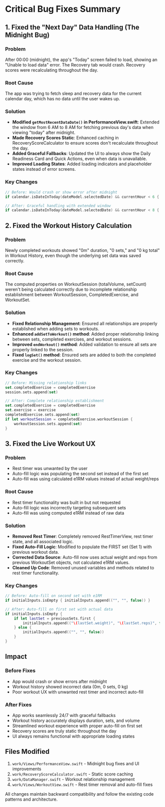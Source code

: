 # Critical Bug Fixes Summary

## 1. Fixed the "Next Day" Data Handling (The Midnight Bug)

### Problem
After 00:00 (midnight), the app's "Today" screen failed to load, showing an "Unable to load data" error. The Recovery tab would crash. Recovery scores were recalculating throughout the day.

### Root Cause
The app was trying to fetch sleep and recovery data for the current calendar day, which has no data until the user wakes up.

### Solution
- **Modified `getMostRecentDataDate()` in PerformanceView.swift**: Extended the window from 6 AM to 8 AM for fetching previous day's data when viewing "today" after midnight.
- **Made Recovery Scores Static**: Enhanced caching in RecoveryScoreCalculator to ensure scores don't recalculate throughout the day.
- **Added Graceful Fallbacks**: Updated the UI to always show the Daily Readiness Card and Quick Actions, even when data is unavailable.
- **Improved Loading States**: Added loading indicators and placeholder states instead of error screens.

### Key Changes
```swift
// Before: Would crash or show error after midnight
if calendar.isDateInToday(dateModel.selectedDate) && currentHour < 6 {

// After: Graceful handling with extended window
if calendar.isDateInToday(dateModel.selectedDate) && currentHour < 8 {
```

## 2. Fixed the Workout History Calculation

### Problem
Newly completed workouts showed "0m" duration, "0 sets," and "0 kg total" in Workout History, even though the underlying set data was saved correctly.

### Root Cause
The computed properties on WorkoutSession (totalVolume, setCount) weren't being calculated correctly due to incomplete relationship establishment between WorkoutSession, CompletedExercise, and WorkoutSet.

### Solution
- **Fixed Relationship Management**: Ensured all relationships are properly established when adding sets to workouts.
- **Enhanced `addSetToWorkout()` method**: Added proper relationship linking between sets, completed exercises, and workout sessions.
- **Improved `endWorkout()` method**: Added validation to ensure all sets are properly linked to the session.
- **Fixed `logSet()` method**: Ensured sets are added to both the completed exercise and the workout session.

### Key Changes
```swift
// Before: Missing relationship links
set.completedExercise = completedExercise
session.sets.append(set)

// After: Complete relationship establishment
set.completedExercise = completedExercise
set.exercise = exercise
completedExercise.sets.append(set)
if let workoutSession = completedExercise.workoutSession {
    workoutSession.sets.append(set)
}
```

## 3. Fixed the Live Workout UX

### Problem
- Rest timer was unwanted by the user
- Auto-fill logic was populating the second set instead of the first set
- Auto-fill was using calculated e1RM values instead of actual weight/reps

### Root Cause
- Rest timer functionality was built in but not requested
- Auto-fill logic was incorrectly targeting subsequent sets
- Auto-fill was using computed e1RM instead of raw data

### Solution
- **Removed Rest Timer**: Completely removed RestTimerView, rest timer state, and all associated logic.
- **Fixed Auto-Fill Logic**: Modified to populate the FIRST set (Set 1) with previous workout data.
- **Corrected Data Source**: Auto-fill now uses actual weight and reps from previous WorkoutSet objects, not calculated e1RM values.
- **Cleaned Up Code**: Removed unused variables and methods related to rest timer functionality.

### Key Changes
```swift
// Before: Auto-fill on second set with e1RM
if initialInputs.isEmpty { initialInputs.append(("", "", false)) }

// After: Auto-fill on first set with actual data
if initialInputs.isEmpty {
    if let lastSet = previousSets.first {
        initialInputs.append(("\(lastSet.weight)", "\(lastSet.reps)", false))
    } else {
        initialInputs.append(("", "", false))
    }
}
```

## Impact

### Before Fixes
- App would crash or show errors after midnight
- Workout history showed incorrect data (0m, 0 sets, 0 kg)
- Poor workout UX with unwanted rest timer and incorrect auto-fill

### After Fixes
- App works seamlessly 24/7 with graceful fallbacks
- Workout history accurately displays duration, sets, and volume
- Streamlined workout experience with proper auto-fill on first set
- Recovery scores are truly static throughout the day
- UI always remains functional with appropriate loading states

## Files Modified
1. `work/Views/PerformanceView.swift` - Midnight bug fixes and UI improvements
2. `work/RecoveryScoreCalculator.swift` - Static score caching
3. `work/DataManager.swift` - Workout relationship management
4. `work/Views/WorkoutView.swift` - Rest timer removal and auto-fill fixes

All changes maintain backward compatibility and follow the existing code patterns and architecture.